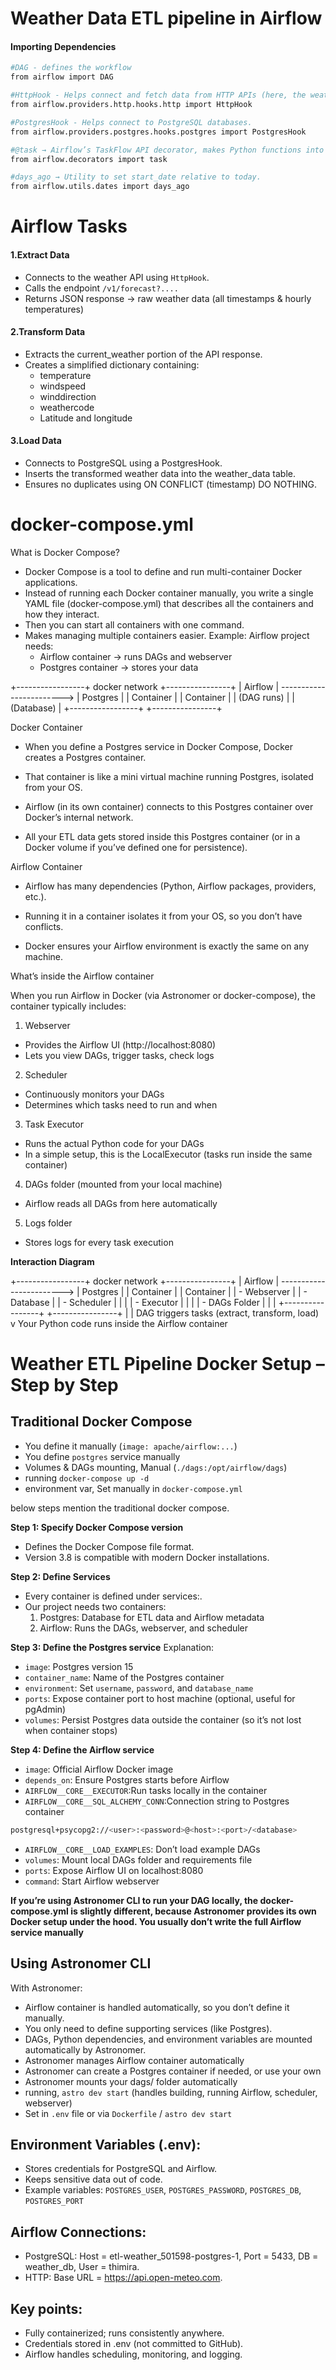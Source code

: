 # Weather Data ETL pipeline in Airflow

#### Importing Dependencies

```bash
#DAG - defines the workflow
from airflow import DAG

#HttpHook - Helps connect and fetch data from HTTP APIs (here, the weather API).
from airflow.providers.http.hooks.http import HttpHook

#PostgresHook - Helps connect to PostgreSQL databases.
from airflow.providers.postgres.hooks.postgres import PostgresHook

#@task → Airflow’s TaskFlow API decorator, makes Python functions into Airflow tasks.
from airflow.decorators import task

#days_ago → Utility to set start_date relative to today.
from airflow.utils.dates import days_ago
```

# Airflow Tasks
#### 1.**Extract Data**
- Connects to the weather API using `HttpHook`.
- Calls the endpoint `/v1/forecast?....`
- Returns JSON response → raw weather data (all timestamps & hourly temperatures)

#### 2.**Transform Data**
- Extracts the current_weather portion of the API response.
- Creates a simplified dictionary containing:
    - temperature
    - windspeed
    - winddirection
    - weathercode
    - Latitude and longitude

#### 3.**Load Data**
- Connects to PostgreSQL using a PostgresHook.
- Inserts the transformed weather data into the weather_data table.
- Ensures no duplicates using ON CONFLICT (timestamp) DO NOTHING.

# docker-compose.yml
What is Docker Compose?
- Docker Compose is a tool to define and run multi-container Docker applications.
- Instead of running each Docker container manually, you write a single YAML file (docker-compose.yml) that describes all the containers and how they interact.
- Then you can start all containers with one command.
- Makes managing multiple containers easier. Example: Airflow project needs:
    - Airflow container → runs DAGs and webserver
    - Postgres container → stores your data


+-----------------+        docker network       +----------------+
|  Airflow        |  ------------------------> | Postgres       |
|  Container      |                             | Container      |
|  (DAG runs)     |                             | (Database)     |
+-----------------+                             +----------------+

Docker Container
- When you define a Postgres service in Docker Compose, Docker creates a Postgres container.

- That container is like a mini virtual machine running Postgres, isolated from your OS.

- Airflow (in its own container) connects to this Postgres container over Docker’s internal network.

- All your ETL data gets stored inside this Postgres container (or in a Docker volume if you’ve defined one for persistence).


Airflow Container
- Airflow has many dependencies (Python, Airflow packages, providers, etc.).

- Running it in a container isolates it from your OS, so you don’t have conflicts.

- Docker ensures your Airflow environment is exactly the same on any machine.


What’s inside the Airflow container

When you run Airflow in Docker (via Astronomer or docker-compose), the container typically includes:

1. Webserver

- Provides the Airflow UI (http://localhost:8080)
- Lets you view DAGs, trigger tasks, check logs

2. Scheduler
- Continuously monitors your DAGs
- Determines which tasks need to run and when

3. Task Executor
- Runs the actual Python code for your DAGs
- In a simple setup, this is the LocalExecutor (tasks run inside the same container)

4. DAGs folder (mounted from your local machine)
- Airflow reads all DAGs from here automatically

5. Logs folder
- Stores logs for every task execution

**Interaction Diagram**

+-----------------+       docker network        +----------------+
|  Airflow        |  ------------------------> | Postgres       |
|  Container      |                              | Container      |
|  - Webserver    |                              | - Database     |
|  - Scheduler    |                              |                |
|  - Executor     |                              |                |
|  - DAGs Folder  |                              |                |
+-----------------+                              +----------------+
         |
         | DAG triggers tasks (extract, transform, load)
         v
    Your Python code runs inside the Airflow container

# Weather ETL Pipeline Docker Setup – Step by Step

## **Traditional Docker Compose**
- You define it manually (`image: apache/airflow:...`)
- You define `postgres` service manually
- Volumes & DAGs mounting, Manual (`./dags:/opt/airflow/dags`)
- running `docker-compose up -d`
- environment var, Set manually in `docker-compose.yml`

below steps mention the traditional docker compose.

**Step 1: Specify Docker Compose version**
- Defines the Docker Compose file format.
- Version 3.8 is compatible with modern Docker installations.

**Step 2: Define Services**
- Every container is defined under services:.
- Our project needs two containers:
    1. Postgres: Database for ETL data and Airflow metadata
    2. Airflow: Runs the DAGs, webserver, and scheduler

**Step 3: Define the Postgres service**
Explanation:
- `image`: Postgres version 15
- `container_name`: Name of the Postgres container
- `environment`: Set `username`, `password`, and `database_name`
- `ports`: Expose container port to host machine (optional, useful for pgAdmin)
- `volumes`: Persist Postgres data outside the container (so it’s not lost when container stops)

**Step 4: Define the Airflow service**
- `image`: Official Airflow Docker image
- `depends_on`: Ensure Postgres starts before Airflow
- `AIRFLOW__CORE__EXECUTOR`:Run tasks locally in the container
- `AIRFLOW__CORE__SQL_ALCHEMY_CONN`:Connection string to Postgres container
```bash
postgresql+psycopg2://<user>:<password>@<host>:<port>/<database>
```
- `AIRFLOW__CORE__LOAD_EXAMPLES`: Don’t load example DAGs
- `volumes`: Mount local DAGs folder and requirements file
- `ports`: Expose Airflow UI on localhost:8080
- `command`: Start Airflow webserver


**If you’re using Astronomer CLI to run your DAG locally, the docker-compose.yml is slightly different, because Astronomer provides its own Docker setup under the hood. You usually don’t write the full Airflow service manually**

## **Using Astronomer CLI**

With Astronomer:
- Airflow container is handled automatically, so you don’t define it manually.
- You only need to define supporting services (like Postgres).
- DAGs, Python dependencies, and environment variables are mounted automatically by Astronomer.
- Astronomer manages Airflow container automatically
- Astronomer can create a Postgres container if needed, or use your own
- Astronomer mounts your dags/ folder automatically
- running, `astro dev start` (handles building, running Airflow, scheduler, webserver)
- Set in `.env` file or via `Dockerfile` / `astro dev start`


## Environment Variables (.env):
- Stores credentials for PostgreSQL and Airflow.
- Keeps sensitive data out of code.
- Example variables: `POSTGRES_USER`, `POSTGRES_PASSWORD`, `POSTGRES_DB`, `POSTGRES_PORT` 

## Airflow Connections:
- PostgreSQL: Host = etl-weather_501598-postgres-1, Port = 5433, DB = weather_db, User = thimira.
- HTTP: Base URL = https://api.open-meteo.com.

## Key points:
- Fully containerized; runs consistently anywhere.
- Credentials stored in .env (not committed to GitHub).
- Airflow handles scheduling, monitoring, and logging.